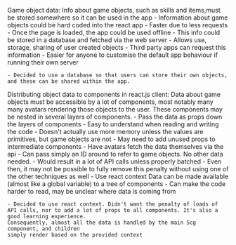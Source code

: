 Game object data:
    Info about game objects, such as skills and items,must be stored somewhere so it can be used in the app
    - Information about game objects could be hard coded into the react app
        - Faster due to less requests
        - Once the page is loaded, the app could be used offline
    - This info could be stored in a database and fetched via the web server
        - Allows use, storage, sharing of user created objects
        - Third party apps can request this information
        - Easier for anyone to customise the default app behaviour if running their own server
    
    - Decided to use a database so that users can store their own objects, and these can be shared within the app.

Distributing object data to components in react.js client:
    Data about game objects must be accessible by a lot of components, most notably many many avatars rendering those objects to the user. These components may be nested in several layers of components.
    - Pass the data as props down the layers of components
        - Easy to understand when reading and writing the code
        - Doesn't actually use more memory unless the values are primitives, but game objects are not
        - May need to add unused props to intermediate components
    - Have avatars fetch the data themselves via the api
        - Can pass simply an ID around to refer to game objects. No other data needed.
        - Would result in a lot of API calls unless properly batched
            - Even then, it may not be possible to fully remove this penalty without using one of the other techniques as well
    - Use react context
        Data can be made available (almost like a global variable) to a tree of components
        - Can make the code harder to read, may be unclear where data is coming from

    - Decided to use react context. Didn't want the penalty of loads of API calls, nor to add a lot of props to all components. It's also a good learning experience.
    Consequently, almost all the data is handled by the main Scg component, and children
    simply render based on the provided context